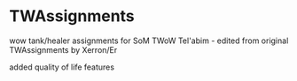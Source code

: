 # TWAssignments
wow tank/healer assignments for SoM TWoW Tel'abim - edited from original TWAssignments by Xerron/Er

added quality of life features
